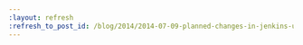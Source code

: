 ```yaml
---
:layout: refresh
:refresh_to_post_id: /blog/2014/2014-07-09-planned-changes-in-jenkins-user-conference-contact-information-collection
---
```


